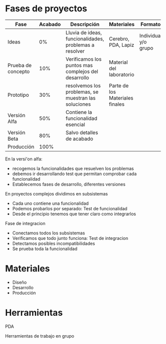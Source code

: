 # Fases de proyectos

|Fase| Acabado|Descripción |Materiales | Formato
|---|---|---|---|---
|Ideas|0%| Lluvia de ideas, funcionalidades, problemas a resolver| Cerebro, PDA, Lapiz| Individual y/o grupo
|Prueba de concepto|10%|Verificamos los puntos mas complejos del desarrollo|Material del laboratorio||
|Prototipo|30%|resolvemos los problemas, se muestran las soluciones|Parte de los Materiales finales||
|Versión Alfa|50%|Contiene la funcionalidad esencial|||
|Versión Beta|80%|Salvo detalles de acabado|||
|Producción|100%|||||



En la  versi'on alfa:
* recogemos la funcionalidades que resuelven los problemas
* debemos ir desarrollando test que permitan comprobar cada funcionalidad
* Establecemos fases de desarrollo, diferentes versiones


En proyectos complejos dividimos en subsistemas
* Cada uno contiene una funcionalidad
* Podemos probarlos por separado: Test de funcionalidad
* Desde el principio tenemos que tener claro como integrarlos


Fase de integracion
* Conectamos todos los subsistemas
* Verificamos que todo junto funciona: Test de integracion
* Detectamos posibles incompatibilidades
* Se prueba toda la funcionalidad


# Materiales

* Diseño
* Desarrollo
* Producción


# Herramientas

PDA

Herramientas de trabajo en grupo
